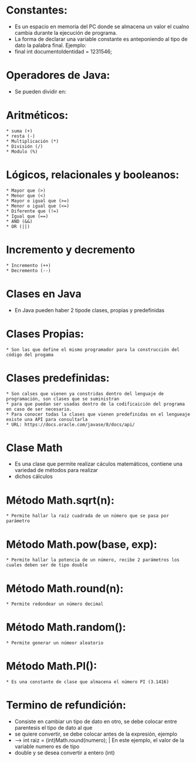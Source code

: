# Constantes: 
  * Es un espacio en memoria del PC donde se almacena un valor el cualno cambia durante la ejecución de programa.
  * La forma de declarar una variable constante es anteponiendo al tipo de dato la palabra final. Ejemplo:
  * final int documentoIdentidad = 1231546;

# Operadores de Java:
  * Se pueden dividir en:
   # Aritméticos:
    * suma (+)
    * resta (-)
    * Multiplicación (*)
    * División (/)
    * Modulo (%)
   # Lógicos, relacionales y booleanos:
    * Mayor que (>)
    * Menor que (<)
    * Mayor o igual que (>=)
    * Menor o igual que (<=)
    * Diferente que (!=)
    * Igual que (==)
    * AND (&&)
    * OR (||)
   # Incremento y decremento
    * Incremento (++)
    * Decremento (--)

# Clases en Java
  * En Java pueden haber 2 tipode clases, propias y predefinidas
   # Clases Propias:
    * Son las que define el mismo programador para la construcción del código del progama
   # Clases predefinidas:
    * Son calses que vienen ya constridas dentro del lenguaje de programación, son clases que se suministran
    * para que puedan ser usadas dentro de la codificaición del programa en caso de ser necesario.
    * Para conocer todas la clases que vienen predefinidas en el lengueaje existe una API para consultarla
    * URL: https://docs.oracle.com/javase/8/docs/api/

# Clase Math
  * Es una clase que permite realizar cáculos matemáticos, contiene una variedad de métodos para realizar
  * dichos cálculos
   # Método Math.sqrt(n):
    * Permite hallar la raíz cuadrada de un número que se pasa por parámetro
   # Método Math.pow(base, exp):
    * Permite hallar la potencia de un número, recibe 2 parámetros los cuales deben ser de tipo double
   # Método Math.round(n):
    * Permite redondear un número decimal
   # Método Math.random():
    * Permite generar un númeor aleatorio
   # Método Math.PI():
    * Es una constante de clase que almacena el número PI (3.1416)

# Termino de refundición:
  * Consiste en cambiar un tipo de dato en otro, se debe colocar entre parentesis el tipo de dato al que
  * se quiere convertir, se debe colocar antes de la expresión, ejemplo
  * --> int raiz = (int)Math.round(numero); | En este ejemplo, el valor de la variable numero es de tipo
  * double y se desea convertir a entero (int)